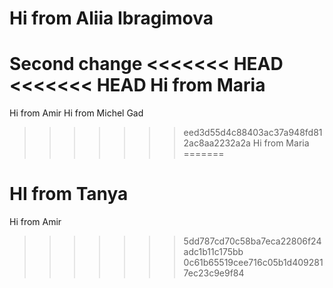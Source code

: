 # Hi from Aliia Ibragimova
Second change
<<<<<<< HEAD
<<<<<<< HEAD
Hi from Maria
=======
Hi from Amir 
Hi from Michel Gad
>>>>>>> eed3d55d4c88403ac37a948fd812ac8aa2232a2a
Hi from Maria
=======

HI from Tanya
=======
Hi from Amir 
>>>>>>> 5dd787cd70c58ba7eca22806f24adc1b11c175bb
>>>>>>> 0c61b65519cee716c05b1d4092817ec23c9e9f84
